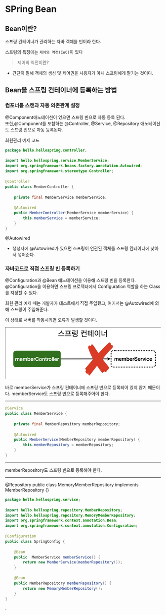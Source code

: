 # SPring Bean

## Bean이란?

스프링 컨테이너가 관리하는 자바 객체를 빈이라 한다.

스프링의 특징에는 `제어의 역전(IoC)`이 있다

>제어의 역전이란?
- 간단히 말해 객체의 생성 및 제어권을 사용자가 아니 스프링에게 맡기는 것이다.

## Bean을 스프링 컨테이너에 등록하는 방법

### 컴포너틑 스캔과 자동 의존관계 설정
@Component애노테이션이 있으면 스프링 빈으로 자동 등록 된다.  
또한,@Component를 포함하는 @Controller, @Service, @Repository 애노테이션도 스프링 빈으로 자동 등록된다.

회원관리 예제 코드
```java
package hello.hellospring.controller;

import hello.hellospring.service.MemberService;
import org.springframework.beans.factory.annotation.Autowired;
import org.springframework.stereotype.Controller;

@Controller
public class MemberController {

    private final MemberService memberService;

	@Autowired
    public MemberController(MemberService memberService) {
        this.memberService = memberService;
    }
}
```

@Autowired
- 생성자에 @Autowired가 있으면 스프링이 연관된 객체를 스프링 컨테이너에 찾아서 넣어준다.

### 자바코드로 직접 스프링 빈 등록하기

@Configuration과 @Bean 애노테이션을 이용해 스프링 빈을 등록한다. @Configuration을 이용하면 스프링 프로젝터에서 Configuration 역할을 하는 Class를 지정할 수 있다.

회원 관리 예제 때는 개발자가 테스트에서 직접 주입했고, 여기서는 @Autowired에 의해 스프링이 주입해준다.

이 상태로 서버를 작동시키면 오류가 발생할 것이다.

<img src="photo.png">

바로 memberService가 스프링 컨테이너에 스프링 빈으로 등록되어 있지 않기 때문이다.
memberService도 스프링 빈으로 등록해주어야 한다.
***
```java
@Service
public class MemberService {

	private final MemberRepository memberRepository;

	@Autowired
	public MemberService(MemberRepository memberRepository) {
		this.memberRepository = memberRepository;
	}
}
```
***
memberRepository도 스프링 빈으로 등록해야 한다.
***

@Repository
public class MemoryMemberRepository implements MemberRepository {}

```java
package hello.hellospring.service;

import hello.hellospring.repository.MemberRepository;
import hello.hellospring.repository.MemoryMemberRepository;
import org.springframework.context.annotation.Bean;
import org.springframework.context.annotation.Configuration;

@Configuration
public class SpringConfig {

    @Bean
    public  MemberService memberService() {
        return new MemberService(memberRepository());
    }

    @Bean
    public MemberRepository memberRepository() {
        return new MemoryMemberRepository();
    }
}

```
.
